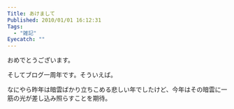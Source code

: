 ```yaml
---
Title: あけまして
Published: 2010/01/01 16:12:31
Tags:
  - "雑記"
Eyecatch: ""
---
```

おめでとうございます。

そしてブログ一周年です。そういえば。

なにやら昨年は暗雲ばかり立ちこめる悲しい年でしたけど、今年はその暗雲に一筋の光が差し込み照らすことを期待。

